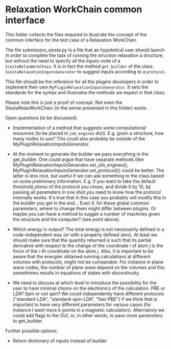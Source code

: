 # Relaxation WorkChain common interface

This folder collects the files required to illustrate the concept of the common interface for the test case of a Relaxation WorkChain.

The file submission_siesta.py is a file that an hypotetical user should launch in order to complete the task of running the struction relaxation a structure, but without the need to specify all the inputs node of a `SiestaRelaxWorkChain`. It is in fact the method `get_builder` of the class `SiestaRelaxationInputsGenerator` to suggest inputs according to a `protocol`.

This file should be the reference for all the plugins developers in order to implement their own `MyPluginRelaxationInputsGenerator`. It sets the standards for the syntax and illustrates the methods we expect in that class.

Please note this is just a proof of concept. Not even the SiestaRelaxWorkChain (in the sense presented in this folder) exists.

Open questions (to be discussed):
* Implementation of a method that suggests some computational resources (to be placed in `job_engines` dict).
  E.g. given a structure, how many nodes to use? This could also probably be outside of the MyPluginRelaxationInputsGenerator.

* At the moment to generate the builder we pass everything in the get_builder. One could argue that have separate methods
  (like MyPluginRelaxationInputsGenerator.set_job_engines(), MyPluginRelaxationInputsGenerator.set_protocol()) could be better.
  The latter is less nice, but useful if we can ask something to the class based on some preliminary information.
  E.g. if you want to take the default threshold_stress of the protocol you chose, and divide it by 10, by passing all parameters
  in one shot you need to know how the protocol internally works. It's true that in this case you probably will modify this in the 
  builder you get in the end... Even if, for these global common parameters, where to change them might differ between plugins.
  Or maybe you can have a method to sugget a number of machines given the structure and the computer? (see point above).

* Which energy in output?
  The total energy is not necessarily defined in a code-independent way (or with a properly defined zero). At least
  we should make sure that the quantity returned is such that its partial derivative with respect to the change of the 
  coordinate i of atom j is the force of the i-th coordinate on the atom j.
  Also, it is important to be aware that the energies obtained running calculations at different volumes with protocols, might 
  not be comparable. For instance in plane wave codes, the number of plane wave depend on the volumes and this somethimes results in 
  equations of states with discontinuity.

* We need to discuss at which level to introduce the possibility for the user to have minimal choice on the electronics of the calculation.
  PBE or LDA? Spin or not spin? We could independently have different protocols ("standard-LDA", "standard-spin-LDA", "fast-PBE") if we think
  that is important to have very different parameters for various cases (for instance I want more k-points in a magnetic calculation).
  Alternativly we could add flags to the GUI, or, in other words, to pass more parameters to get_builder.

Further possible options:
* Return dictionary of inputs instead of builder

